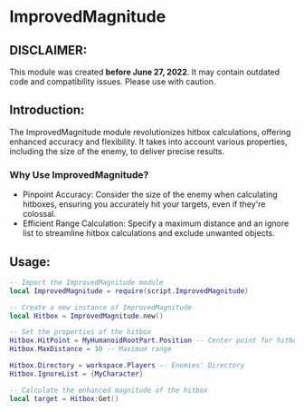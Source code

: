 # ImprovedMagnitude

## DISCLAIMER:
This module was created **before June 27, 2022**. It may contain outdated code and compatibility issues. Please use with caution.

## Introduction:
The ImprovedMagnitude module revolutionizes hitbox calculations, offering enhanced accuracy and flexibility. It takes into account various properties, including the size of the enemy, to deliver precise results. 

### Why Use ImprovedMagnitude?
- Pinpoint Accuracy: Consider the size of the enemy when calculating hitboxes, ensuring you accurately hit your targets, even if they're colossal.
- Efficient Range Calculation: Specify a maximum distance and an ignore list to streamline hitbox calculations and exclude unwanted objects.

## Usage:

```lua
-- Import the ImprovedMagnitude module
local ImprovedMagnitude = require(script.ImprovedMagnitude)

-- Create a new instance of ImprovedMagnitude
local Hitbox = ImprovedMagnitude.new()

-- Set the properties of the hitbox
Hitbox.HitPoint = MyHumanoidRootPart.Position -- Center point for hitbox calculations
Hitbox.MaxDistance = 10 -- Maximum range

Hitbox.Directory = workspace.Players -- Enemies' Directory
Hitbox.IgnoreList = {MyCharacter}

-- Calculate the enhanced magnitude of the hitbox
local target = Hitbox:Get()
```
